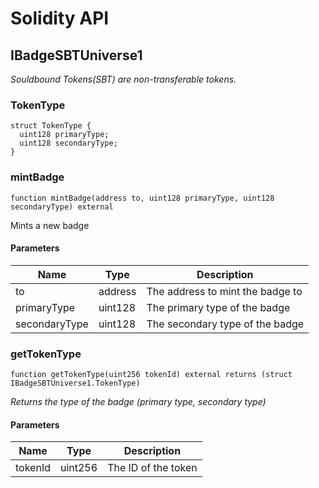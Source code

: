 # Solidity API

## IBadgeSBTUniverse1

_Souldbound Tokens(SBT) are non-transferable tokens._

### TokenType

```solidity
struct TokenType {
  uint128 primaryType;
  uint128 secondaryType;
}
```

### mintBadge

```solidity
function mintBadge(address to, uint128 primaryType, uint128 secondaryType) external
```

Mints a new badge

#### Parameters

| Name | Type | Description |
| ---- | ---- | ----------- |
| to | address | The address to mint the badge to |
| primaryType | uint128 | The primary type of the badge |
| secondaryType | uint128 | The secondary type of the badge |

### getTokenType

```solidity
function getTokenType(uint256 tokenId) external returns (struct IBadgeSBTUniverse1.TokenType)
```

_Returns the type of the badge (primary type, secondary type)_

#### Parameters

| Name | Type | Description |
| ---- | ---- | ----------- |
| tokenId | uint256 | The ID of the token |

